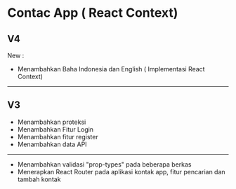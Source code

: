 # Contac App ( React Context)


V4
---
New :
- Menambahkan Baha Indonesia dan English ( Implementasi React Context)

----------------------------------------------------------------
V3
---
- Menambahkan proteksi
- Menambahkan Fitur Login
- Menambahkan fitur register
- Menambahkan data API


----------------------------------------------------------------
- Menambahkan validasi "prop-types" pada beberapa berkas
- Menerapkan React Router pada aplikasi kontak app, fitur pencarian dan tambah kontak